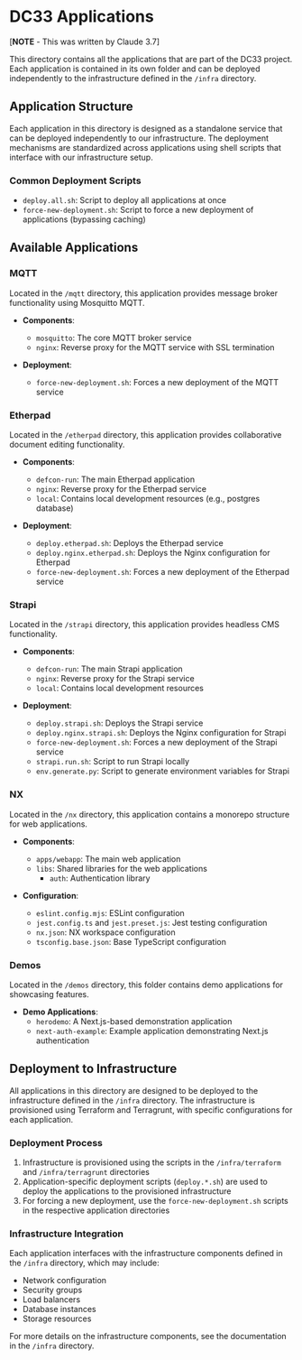 # DC33 Applications

[**NOTE** - This was written by Claude 3.7]

This directory contains all the applications that are part of the DC33 project. Each application is contained in its own folder and can be deployed independently to the infrastructure defined in the `/infra` directory.

## Application Structure

Each application in this directory is designed as a standalone service that can be deployed independently to our infrastructure. The deployment mechanisms are standardized across applications using shell scripts that interface with our infrastructure setup.

### Common Deployment Scripts

- `deploy.all.sh`: Script to deploy all applications at once
- `force-new-deployment.sh`: Script to force a new deployment of applications (bypassing caching)

## Available Applications

### MQTT
Located in the `/mqtt` directory, this application provides message broker functionality using Mosquitto MQTT.

- **Components**:
  - `mosquitto`: The core MQTT broker service
  - `nginx`: Reverse proxy for the MQTT service with SSL termination

- **Deployment**:
  - `force-new-deployment.sh`: Forces a new deployment of the MQTT service

### Etherpad
Located in the `/etherpad` directory, this application provides collaborative document editing functionality.

- **Components**:
  - `defcon-run`: The main Etherpad application
  - `nginx`: Reverse proxy for the Etherpad service
  - `local`: Contains local development resources (e.g., postgres database)

- **Deployment**:
  - `deploy.etherpad.sh`: Deploys the Etherpad service
  - `deploy.nginx.etherpad.sh`: Deploys the Nginx configuration for Etherpad
  - `force-new-deployment.sh`: Forces a new deployment of the Etherpad service

### Strapi
Located in the `/strapi` directory, this application provides headless CMS functionality.

- **Components**:
  - `defcon-run`: The main Strapi application
  - `nginx`: Reverse proxy for the Strapi service
  - `local`: Contains local development resources

- **Deployment**:
  - `deploy.strapi.sh`: Deploys the Strapi service
  - `deploy.nginx.strapi.sh`: Deploys the Nginx configuration for Strapi
  - `force-new-deployment.sh`: Forces a new deployment of the Strapi service
  - `strapi.run.sh`: Script to run Strapi locally
  - `env.generate.py`: Script to generate environment variables for Strapi

### NX
Located in the `/nx` directory, this application contains a monorepo structure for web applications.

- **Components**:
  - `apps/webapp`: The main web application
  - `libs`: Shared libraries for the web applications
    - `auth`: Authentication library

- **Configuration**:
  - `eslint.config.mjs`: ESLint configuration
  - `jest.config.ts` and `jest.preset.js`: Jest testing configuration
  - `nx.json`: NX workspace configuration
  - `tsconfig.base.json`: Base TypeScript configuration

### Demos
Located in the `/demos` directory, this folder contains demo applications for showcasing features.

- **Demo Applications**:
  - `herodemo`: A Next.js-based demonstration application
  - `next-auth-example`: Example application demonstrating Next.js authentication

## Deployment to Infrastructure

All applications in this directory are designed to be deployed to the infrastructure defined in the `/infra` directory. The infrastructure is provisioned using Terraform and Terragrunt, with specific configurations for each application.

### Deployment Process

1. Infrastructure is provisioned using the scripts in the `/infra/terraform` and `/infra/terragrunt` directories
2. Application-specific deployment scripts (`deploy.*.sh`) are used to deploy the applications to the provisioned infrastructure
3. For forcing a new deployment, use the `force-new-deployment.sh` scripts in the respective application directories

### Infrastructure Integration

Each application interfaces with the infrastructure components defined in the `/infra` directory, which may include:

- Network configuration
- Security groups
- Load balancers
- Database instances
- Storage resources

For more details on the infrastructure components, see the documentation in the `/infra` directory.